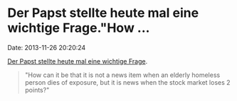 Der Papst stellte heute mal eine wichtige Frage.\"How \...
==========================================================

Date: 2013-11-26 20:20:24

[Der Papst stellte heute mal eine wichtige
Frage](http://www.nytimes.com/reuters/2013/11/26/world/europe/26reuters-pope-document.html).

> \"How can it be that it is not a news item when an elderly homeless
> person dies of exposure, but it is news when the stock market loses 2
> points?\"
